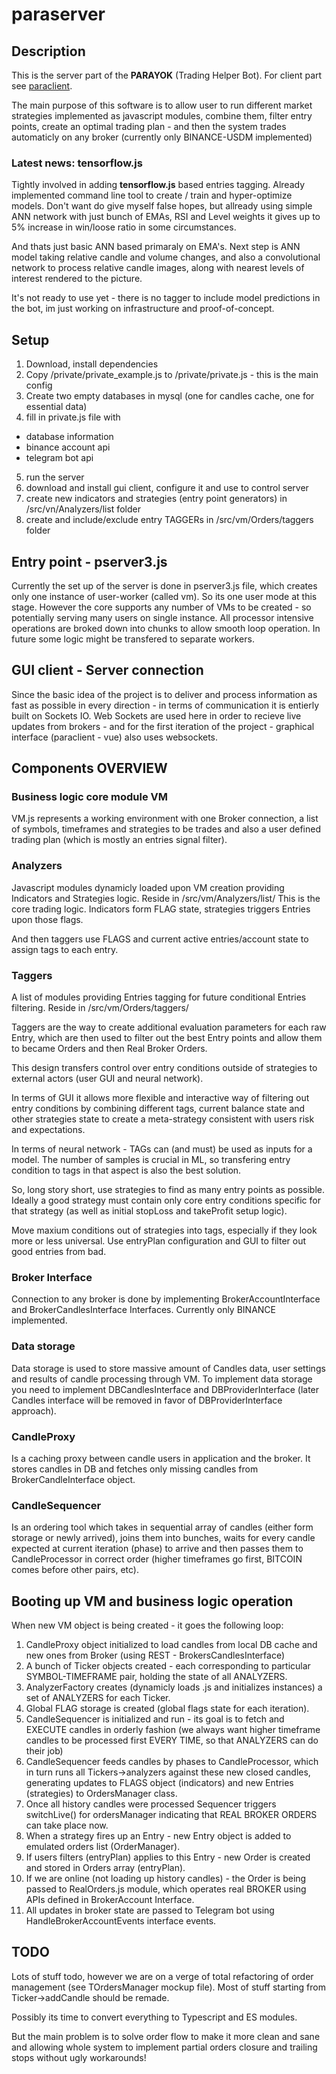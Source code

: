 # paraserver

## Description

This is the server part of the **PARAYOK** (Trading Helper Bot). For client part see [paraclient](https://github.com/tsol/paraclient).

The main purpose of this software is to allow user to run different market strategies implemented as javascript modules, combine them, filter entry points, create an optimal trading plan - and then the system trades automaticly on any broker (currently only BINANCE-USDM implemented)

### Latest news: tensorflow.js

Tightly involved in adding **tensorflow.js** based entries tagging. Already implemented command line tool to create / train and hyper-optimize models.
Don't want do give myself false hopes, but allready using simple ANN network with just bunch of EMAs, RSI and Level weights it gives up to 5% increase in win/loose ratio in some circumstances.

And thats just basic ANN based primaraly on EMA's. Next step is ANN model taking relative candle and volume changes, and also a convolutional
network to process relative candle images, along with nearest levels of interest rendered to the picture.

It's not ready to use yet - there is no tagger to include model predictions in the bot, im just working on infrastructure and proof-of-concept.

## Setup

1. Download, install dependencies
2. Copy /private/private_example.js to /private/private.js - this is the main config
3. Create two empty databases in mysql (one for candles cache, one for essential data)
4. fill in private.js file with

- database information
- binance account api
- telegram bot api

5. run the server
6. download and install gui client, configure it and use to control server
7. create new indicators and strategies (entry point generators) in /src/vn/Analyzers/list folder
8. create and include/exclude entry TAGGERs in /src/vm/Orders/taggers folder

## Entry point - pserver3.js

Currently the set up of the server is done in pserver3.js file, which creates only one instance of user-worker (called vm).
So its one user mode at this stage. However the core supports any number of VMs to be created - so potentially serving many users
on single instance. All processor intensive operations are broked down into chunks to allow smooth loop operation.
In future some logic might be transfered to separate workers.

## GUI client - Server connection

Since the basic idea of the project is to deliver and process information as fast as possible in every direction -
in terms of communication it is entierly built on Sockets IO. Web Sockets are used here in order to recieve live updates from brokers - and
for the first iteration of the project - graphical interface (paraclient - vue) also uses websockets.

## Components OVERVIEW

### Business logic core module VM

VM.js represents a working environment with one Broker connection, a list of symbols, timeframes and strategies to be trades and also a user
defined trading plan (which is mostly an entries signal filter).

### Analyzers

Javascript modules dynamicly loaded upon VM creation providing Indicators and Strategies logic. Reside in /src/vm/Analyzers/list/
This is the core trading logic. Indicators form FLAG state, strategies triggers Entries upon those flags.

And then taggers use FLAGS and current active entries/account state to assign tags
to each entry.

### Taggers

A list of modules providing Entries tagging for future conditional Entries filtering. Reside in /src/vm/Orders/taggers/

Taggers are the way to create additional evaluation parameters for each raw Entry,
which are then used to filter out the best Entry points and allow them
to became Orders and then Real Broker Orders.

This design transfers control over entry conditions outside of strategies to external
actors (user GUI and neural network).

In terms of GUI it allows more flexible and interactive way of filtering out entry conditions by combining different tags, current balance state and other strategies state
to create a meta-strategy consistent with users risk and expectations.

In terms of neural network - TAGs can (and must) be used as inputs for a model. The number
of samples is crucial in ML, so transfering entry condition to tags in that aspect is
also the best solution.

So, long story short, use strategies to find as many entry points as possible.
Ideally a good strategy must contain only core entry conditions specific for that strategy
(as well as initial stopLoss and takeProfit setup logic).

Move maxium conditions out of strategies into tags, especially if they look more or less
universal. Use entryPlan configuration and GUI to filter out good entries from bad.

### Broker Interface

Connection to any broker is done by implementing BrokerAccountInterface and BrokerCandlesInterface Interfaces. Currently only BINANCE implemented.

### Data storage

Data storage is used to store massive amount of Candles data, user settings and results of candle processing through VM. To implement data storage you need to implement DBCandlesInterface and DBProviderInterface (later Candles interface will be removed in favor of DBProviderInterface approach).

### CandleProxy

Is a caching proxy between candle users in application and the broker. It stores candles in DB and fetches only missing candles from BrokerCandleInterface object.

### CandleSequencer

Is an ordering tool which takes in sequential array of candles (either form storage or newly arrived), joins them into bunches, waits for
every candle expected at current iteration (phase) to arrive and then passes them to CandleProcessor in correct order (higher timeframes go first,
BITCOIN comes before other pairs, etc).

## Booting up VM and business logic operation

When new VM object is being created - it goes the following loop:

1. CandleProxy object initialized to load candles from local DB cache and new ones from Broker (using REST - BrokersCandlesInterface)
2. A bunch of Ticker objects created - each corresponding to particular SYMBOL-TIMEFRAME pair, holding the state of all ANALYZERS.
3. AnalyzerFactory creates (dynamicly loads .js and initializes instances) a set of ANALYZERS for each Ticker.
4. Global FLAG storage is created (global flags state for each iteration).
5. CandleSequencer is initialized and run - its goal is to fetch and EXECUTE candles in orderly fashion (we always want higher timeframe candles to be processed first EVERY TIME, so that ANALYZERS can do their job)
6. CandleSequencer feeds candles by phases to CandleProcessor, which in turn runs all Tickers->analyzers against these new closed candles, generating updates to FLAGS object (indicators) and new Entries (strategies) to OrdersManager class.
7. Once all history candles were processed Sequencer triggers switchLive() for ordersManager indicating that REAL BROKER ORDERS can take place now.
8. When a strategy fires up an Entry - new Entry object is added to emulated orders list (OrderManager).
9. If users filters (entryPlan) applies to this Entry - new Order is created and stored in Orders array (entryPlan).
10. If we are online (not loading up history candles) - the Order is being passed to RealOrders.js module, which operates real BROKER using APIs defined in BrokerAccount Interface.
11. All updates in broker state are passed to Telegram bot using HandleBrokerAccountEvents interface events.

## TODO

Lots of stuff todo, however we are on a verge of total refactoring of order management (see TOrdersManager mockup file).
Most of stuff starting from Ticker->addCandle should be remade.

Possibly its time to convert everything to Typescript and ES modules.

But the main problem is to solve order flow to make it more clean and sane and allowing whole system to implement partial orders closure and trailing stops without ugly workarounds!

